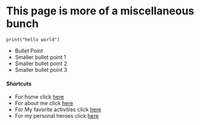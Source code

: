 # This page is more of a miscellaneous bunch  


 <!-- Block of Code -->
    print("hello world")

 * Bullet Point
  * Smaller bullet point 1
  * Smaller bullet point 2
  * Smaller bullet point 3


  #### Shortcuts
   * For home click [here][home]
   * For about me click [here][about me]
   * For My favorite activities click [here][favorite activities]
   * For my personal heroes click [here][personal heroes]
   

  [home]: https://aidtheogre.github.io
  [about me]: https://aidtheogre.github.io/aboutme.github.io/  
  [favorite activities]: https://aidtheogre.github.io/favoriteactivities.github.io/
  [personal heroes]:https://aidtheogre.github.io/heroes.github.io/
